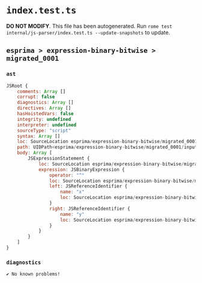 # `index.test.ts`

**DO NOT MODIFY**. This file has been autogenerated. Run `rome test internal/js-parser/index.test.ts --update-snapshots` to update.

## `esprima > expression-binary-bitwise > migrated_0001`

### `ast`

```javascript
JSRoot {
	comments: Array []
	corrupt: false
	diagnostics: Array []
	directives: Array []
	hasHoistedVars: false
	integrity: undefined
	interpreter: undefined
	sourceType: "script"
	syntax: Array []
	loc: SourceLocation esprima/expression-binary-bitwise/migrated_0001/input.js 1:0-2:0
	path: UIDPath<esprima/expression-binary-bitwise/migrated_0001/input.js>
	body: Array [
		JSExpressionStatement {
			loc: SourceLocation esprima/expression-binary-bitwise/migrated_0001/input.js 1:0-1:5
			expression: JSBinaryExpression {
				operator: "^"
				loc: SourceLocation esprima/expression-binary-bitwise/migrated_0001/input.js 1:0-1:5
				left: JSReferenceIdentifier {
					name: "x"
					loc: SourceLocation esprima/expression-binary-bitwise/migrated_0001/input.js 1:0-1:1 (x)
				}
				right: JSReferenceIdentifier {
					name: "y"
					loc: SourceLocation esprima/expression-binary-bitwise/migrated_0001/input.js 1:4-1:5 (y)
				}
			}
		}
	]
}
```

### `diagnostics`

```
✔ No known problems!

```
